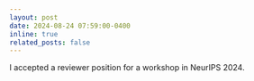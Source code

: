 ```yaml
---
layout: post
date: 2024-08-24 07:59:00-0400
inline: true
related_posts: false
---
```


I accepted a reviewer position for a workshop in NeurIPS 2024.